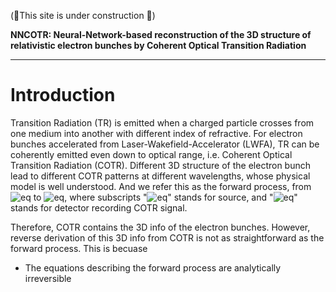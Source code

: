 
(🚀This site is under construction 🚀)

**NNCOTR: Neural-Network-based reconstruction of the 3D structure of relativistic electron bunches by Coherent Optical Transition Radiation**

---
# Introduction
Transition Radiation (TR) is emitted when a charged particle crosses from one medium into another with different index of refractive. For electron bunches accelerated from Laser-Wakefield-Accelerator (LWFA), TR can be coherently emitted even down to optical range, i.e. Coherent Optical Transition Radiation (COTR). Different 3D structure of the electron bunch lead to different COTR patterns at different wavelengths, whose physical model is well understood. And we refer this as the forward process, from ![eq](https://latex.codecogs.com/svg.image?\rho(x_s,y_s,z_s)) to ![eq](https://latex.codecogs.com/svg.image?&space;S(x_d,y_d,\lambda)), where subscripts "![eq](https://latex.codecogs.com/svg.image?s)" stands for source, and "![eq](https://latex.codecogs.com/svg.image?d)" stands for detector recording COTR signal.

Therefore, COTR contains the 3D info of the electron bunches. However, reverse derivation of this 3D info from COTR is not as straightforward as the forward process. This is becuase
+ The equations describing the forward process are analytically irreversible


